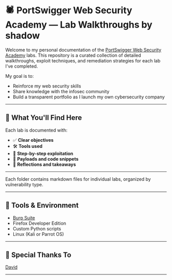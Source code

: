 # 🕷️ PortSwigger Web Security Academy — Lab Walkthroughs by shadow

Welcome to my personal documentation of the [PortSwigger Web Security Academy](https://portswigger.net/web-security) labs. This repository is a curated collection of detailed walkthroughs, exploit techniques, and remediation strategies for each lab I've completed.

My goal is to:
- Reinforce my web security skills
- Share knowledge with the infosec community
- Build a transparent portfolio as I launch my own cybersecurity company

---

## 🧠 What You'll Find Here

Each lab is documented with:
- ✅ **Clear objectives**
- 🛠️ **Tools used**
- 🚀 **Step-by-step exploitation**
- 🧰 **Payloads and code snippets**
- 🧵 **Reflections and takeaways**

---

Each folder contains markdown files for individual labs, organized by vulnerability type.

---

## 🧰 Tools & Environment

- [Burp Suite](https://portswigger.net/burp)
- Firefox Developer Edition
- Custom Python scripts
- Linux (Kali or Parrot OS)

---

## 🙏 Special Thanks To
[David](https://github.com/D-AnonymousColdBlooded999)

---




